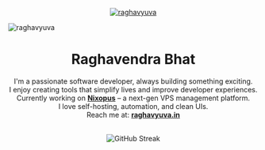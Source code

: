 
<p align="center">
   <a href="https://raghavyuva.in">
     <img src="https://imgur.com/5RM5K4s.png" alt="raghavyuva"/> 
   </a>
</p>

<p align="left">
  <img
    src="https://komarev.com/ghpvc/?username=raghavyuva&label=Profile%20views&color=0e75b6&style=flat"
    alt="raghavyuva"
  />
</p>

<h1 align="center">Raghavendra Bhat</h1>

<div align="center">

I'm a passionate software developer, always building something exciting.  
I enjoy creating tools that simplify lives and improve developer experiences.  
Currently working on **[Nixopus](https://nixopus.com)** – a next-gen VPS management platform.  
I love self-hosting, automation, and clean UIs.  
Reach me at: **[raghavyuva.in](https://raghavyuva.in)**

</div>

<p align="center">
  <br />
  <img src="https://github-readme-streak-stats.herokuapp.com/?user=raghavyuva&theme=radical" alt="GitHub Streak" />
</p>

